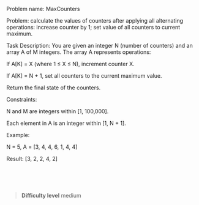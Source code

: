 Problem name: MaxCounters

Problem: calculate the values of counters after applying all alternating operations: increase counter by 1; set value of all counters to current maximum.

Task Description:
You are given an integer N (number of counters) and an array A of M integers. The array A represents operations:

If A[K] = X (where 1 ≤ X ≤ N), increment counter X.

If A[K] = N + 1, set all counters to the current maximum value.

Return the final state of the counters.

Constraints:

N and M are integers within [1, 100,000].

Each element in A is an integer within [1, N + 1].

Example:

N = 5, A = [3, 4, 4, 6, 1, 4, 4]

Result: [3, 2, 2, 4, 2]


<br><br><br>

> **Difficulty level**
> medium